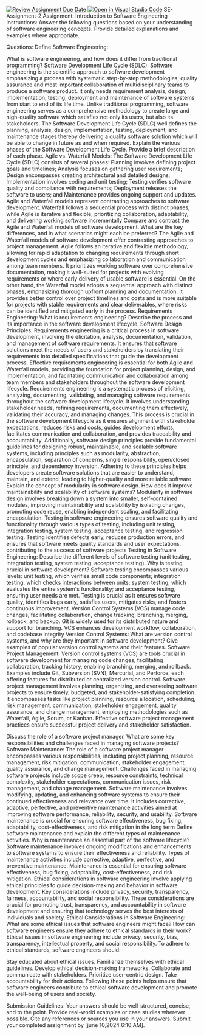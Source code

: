 [![Review Assignment Due Date](https://classroom.github.com/assets/deadline-readme-button-24ddc0f5d75046c5622901739e7c5dd533143b0c8e959d652212380cedb1ea36.svg)](https://classroom.github.com/a/-ucQIGTc)
[![Open in Visual Studio Code](https://classroom.github.com/assets/open-in-vscode-718a45dd9cf7e7f842a935f5ebbe5719a5e09af4491e668f4dbf3b35d5cca122.svg)](https://classroom.github.com/online_ide?assignment_repo_id=15231987&assignment_repo_type=AssignmentRepo)
 SE-Assignment-2
Assignment: Introduction to Software Engineering
Instructions:
Answer the following questions based on your understanding of software engineering concepts. Provide detailed explanations and examples where appropriate.

Questions:
Define Software Engineering:

What is software engineering, and how does it differ from traditional programming?
Software Development Life Cycle (SDLC):
Software engineering is the scientific approach to software development emphasizing a process with systematic step-by-step methodologies, quality assurance and most important collaboration of multidisciplinary teams to produce a software product. It only needs requirement analysis, design, implementation, testing, deployment and maintenance of software systems from start to end of its life time. Unlike traditional programming, software engineering serves as a comprehensive methodology to create large and high-quality software which satisfies not only its users, but also its stakeholders. The Software Development Life Cycle (SDLC) well defines the planning, analysis, design, implementation, testing, deployment, and maintenance stages thereby delivering a quality software solution which will be able to change in future as and when required.
Explain the various phases of the Software Development Life Cycle. Provide a brief description of each phase.
Agile vs. Waterfall Models:
The Software Development Life Cycle (SDLC) consists of several phases: Planning involves defining project goals and timelines; Analysis focuses on gathering user requirements; Design encompasses creating architectural and detailed designs; Implementation involves coding and unit testing; Testing verifies software quality and compliance with requirements; Deployment releases the software to users; and Maintenance provides ongoing support and updates. Agile and Waterfall models represent contrasting approaches to software development. Waterfall follows a sequential process with distinct phases, while Agile is iterative and flexible, prioritizing collaboration, adaptability, and delivering working software incrementally
Compare and contrast the Agile and Waterfall models of software development. What are the key differences, and in what scenarios might each be preferred?
The Agile and Waterfall models of software development offer contrasting approaches to project management. Agile follows an iterative and flexible methodology, allowing for rapid adaptation to changing requirements through short development cycles and emphasizing collaboration and communication among team members. It prioritizes working software over comprehensive documentation, making it well-suited for projects with evolving requirements or where early delivery of usable software is essential. On the other hand, the Waterfall model adopts a sequential approach with distinct phases, emphasizing thorough upfront planning and documentation. It provides better control over project timelines and costs and is more suitable for projects with stable requirements and clear deliverables, where risks can be identified and mitigated early in the process.
Requirements Engineering:
What is requirements engineering? Describe the process and its importance in the software development lifecycle.
Software Design Principles:
Requirements engineering is a critical process in software development, involving the elicitation, analysis, documentation, validation, and management of software requirements. It ensures that software solutions meet the needs of users and stakeholders by translating their requirements into detailed specifications that guide the development process. Effective requirements engineering is essential for both Agile and Waterfall models, providing the foundation for project planning, design, and implementation, and facilitating communication and collaboration among team members and stakeholders throughout the software development lifecycle.
Requirements engineering is a systematic process of eliciting, analyzing, documenting, validating, and managing software requirements throughout the software development lifecycle. It involves understanding stakeholder needs, refining requirements, documenting them effectively, validating their accuracy, and managing changes. This process is crucial in the software development lifecycle as it ensures alignment with stakeholder expectations, reduces risks and costs, guides development efforts, facilitates communication and collaboration, and provides traceability and accountability. Additionally, software design principles provide fundamental guidelines for designing robust, maintainable, and scalable software systems, including principles such as modularity, abstraction, encapsulation, separation of concerns, single responsibility, open/closed principle, and dependency inversion. Adhering to these principles helps developers create software solutions that are easier to understand, maintain, and extend, leading to higher-quality and more reliable software
Explain the concept of modularity in software design. How does it improve maintainability and scalability of software systems?
Modularity in software design involves breaking down a system into smaller, self-contained modules, improving maintainability and scalability by isolating changes, promoting code reuse, enabling independent scaling, and facilitating encapsulation. Testing in software engineering ensures software quality and functionality through various types of testing, including unit testing, integration testing, system testing, acceptance testing, and regression testing. Testing identifies defects early, reduces production errors, and ensures that software meets quality standards and user expectations, contributing to the success of software projects
Testing in Software Engineering:
Describe the different levels of software testing (unit testing, integration testing, system testing, acceptance testing). Why is testing crucial in software development?
Software testing encompasses various levels: unit testing, which verifies small code components; integration testing, which checks interactions between units; system testing, which evaluates the entire system's functionality; and acceptance testing, ensuring user needs are met. Testing is crucial as it ensures software quality, identifies bugs early, satisfies users, mitigates risks, and fosters continuous improvement. Version Control Systems (VCS) manage code changes, facilitating collaboration, change tracking, branching, merging, rollback, and backup. Git is widely used for its distributed nature and support for branching. VCS enhances development workflow, collaboration, and codebase integrity
Version Control Systems:
What are version control systems, and why are they important in software development? Give examples of popular version control systems and their features.
Software Project Management:
Version control systems (VCS) are tools crucial in software development for managing code changes, facilitating collaboration, tracking history, enabling branching, merging, and rollback. Examples include Git, Subversion (SVN), Mercurial, and Perforce, each offering features for distributed or centralized version control. Software project management involves planning, organizing, and overseeing software projects to ensure timely, budgeted, and stakeholder-satisfying completion. It encompasses tasks like project planning, resource allocation, scheduling, risk management, communication, stakeholder engagement, quality assurance, and change management, employing methodologies such as Waterfall, Agile, Scrum, or Kanban. Effective software project management practices ensure successful project delivery and stakeholder satisfaction.

Discuss the role of a software project manager. What are some key responsibilities and challenges faced in managing software projects?
Software Maintenance:
The role of a software project manager encompasses various responsibilities, including project planning, resource management, risk mitigation, communication, stakeholder engagement, quality assurance, and change management. Challenges faced in managing software projects include scope creep, resource constraints, technical complexity, stakeholder expectations, communication issues, risk management, and change management. Software maintenance involves modifying, updating, and enhancing software systems to ensure their continued effectiveness and relevance over time. It includes corrective, adaptive, perfective, and preventive maintenance activities aimed at improving software performance, reliability, security, and usability. Software maintenance is crucial for ensuring software effectiveness, bug fixing, adaptability, cost-effectiveness, and risk mitigation in the long term
Define software maintenance and explain the different types of maintenance activities. Why is maintenance an essential part of the software lifecycle?
Software maintenance involves ongoing modifications and enhancements to software systems to ensure their effectiveness and reliability. Types of maintenance activities include corrective, adaptive, perfective, and preventive maintenance. Maintenance is essential for ensuring software effectiveness, bug fixing, adaptability, cost-effectiveness, and risk mitigation. Ethical considerations in software engineering involve applying ethical principles to guide decision-making and behavior in software development. Key considerations include privacy, security, transparency, fairness, accountability, and social responsibility. These considerations are crucial for promoting trust, transparency, and accountability in software development and ensuring that technology serves the best interests of individuals and society.
Ethical Considerations in Software Engineering:
What are some ethical issues that software engineers might face? How can software engineers ensure they adhere to ethical standards in their work?
Ethical issues in software engineering include privacy, security, bias, transparency, intellectual property, and social responsibility. To adhere to ethical standards, software engineers should:

Stay educated about ethical issues.
Familiarize themselves with ethical guidelines.
Develop ethical decision-making frameworks.
Collaborate and communicate with stakeholders.
Prioritize user-centric design.
Take accountability for their actions.
Following these points helps ensure that software engineers contribute to ethical software development and promote the well-being of users and society.

Submission Guidelines:
Your answers should be well-structured, concise, and to the point.
Provide real-world examples or case studies wherever possible.
Cite any references or sources you use in your answers.
Submit your completed assignment by [june 10,2024 6:10 AM].
